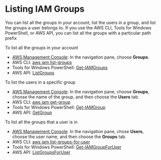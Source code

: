 # Listing IAM Groups<a name="id_groups_manage_list"></a>

You can list all the groups in your account, list the users in a group, and list the groups a user belongs to\. If you use the AWS CLI, Tools for Windows PowerShell, or AWS API, you can list all the groups with a particular path prefix 

To list all the groups in your account 
+ [AWS Management Console](https://console.aws.amazon.com/iam/): In the navigation pane, choose **Groups**\.
+ AWS CLI: [aws iam list\-groups](http://docs.aws.amazon.com/cli/latest/reference/iam/list-groups.html)
+ Tools for Windows PowerShell: [Get\-IAMGroups](http://docs.aws.amazon.com/powershell/latest/reference/Index.html?page=Get-IAMGroups.html&tocid=Get-IAMGroups)
+ AWS API: [ListGroups](http://docs.aws.amazon.com/IAM/latest/APIReference/API_ListGroups.html) 

To list the users in a specific group
+ [AWS Management Console](https://console.aws.amazon.com/iam/): In the navigation pane, choose **Groups**, choose the name of the group, and then choose the **Users** tab\. 
+ AWS CLI: [aws iam get\-group](http://docs.aws.amazon.com/cli/latest/reference/iam/get-group.html)
+ Tools for Windows PowerShell: [Get\-IAMGroup](http://docs.aws.amazon.com/powershell/latest/reference/Index.html?page=Get-IAMGroup.html&tocid=Get-IAMGroup)
+ AWS API: [GetGroup](http://docs.aws.amazon.com/IAM/latest/APIReference/API_GetGroup.html)

To list all the groups that a user is in
+ [AWS Management Console](https://console.aws.amazon.com/iam/): In the navigation pane, chose **Users**, choose the user name, and then choose the **Groups** tab\. 
+ AWS CLI: [aws iam list\-groups\-for\-user](http://docs.aws.amazon.com/cli/latest/reference/iam/list-groups-for-user.html)
+ Tools for Windows PowerShell: [Get\-IAMGroupForUser](http://docs.aws.amazon.com/powershell/latest/reference/Index.html?page=Get-IAMGroupForUser.html&tocid=Get-IAMGroupForUser)
+ AWS API: [ListGroupsForUser](http://docs.aws.amazon.com/IAM/latest/APIReference/API_ListGroupsForUser.html)